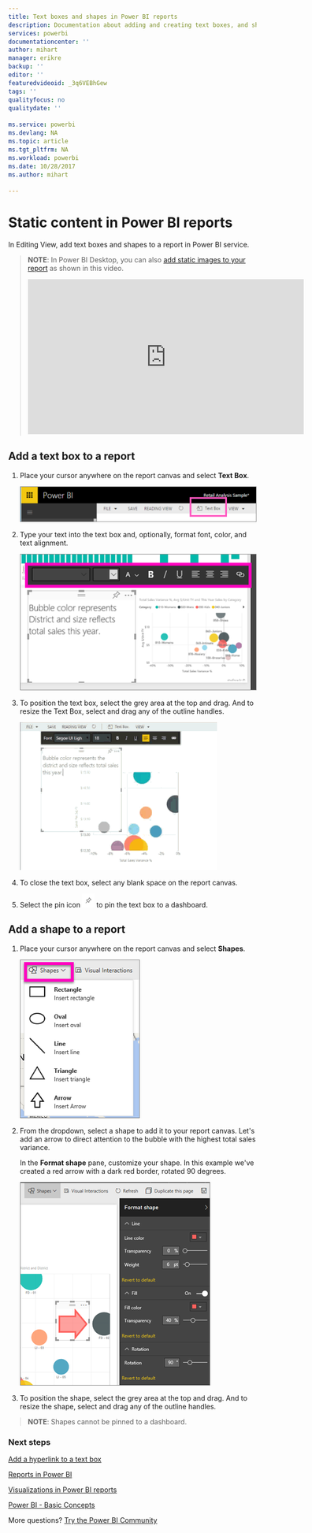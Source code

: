 ```yaml
---
title: Text boxes and shapes in Power BI reports
description: Documentation about adding and creating text boxes, and shapes in a report using Microsoft Power BI service.
services: powerbi
documentationcenter: ''
author: mihart
manager: erikre
backup: ''
editor: ''
featuredvideoid: _3q6VEBhGew
tags: ''
qualityfocus: no
qualitydate: ''

ms.service: powerbi
ms.devlang: NA
ms.topic: article
ms.tgt_pltfrm: NA
ms.workload: powerbi
ms.date: 10/28/2017
ms.author: mihart

---
```

# Static content in Power BI reports
In Editing View, add text boxes and shapes to a report in Power BI service. 

> **NOTE**: In Power BI Desktop, you can also [add static images to your report](guided-learning/visualizations.yml#step-11) as shown in this video.
> 
> <iframe width="560" height="315" src="https://www.youtube.com/embed/_3q6VEBhGew" frameborder="0" allowfullscreen></iframe>
> 
> 

## Add a text box to a report
1. Place your cursor anywhere on the report canvas and select **Text Box**.
   
   ![](media/power-bi-reports-add-text-and-shapes/pbi_textbox.png)
2. Type your text into the text box and, optionally, format font, color, and text alignment. 
   
   ![](media/power-bi-reports-add-text-and-shapes/pbi_textbox2new.png)
3. To position the text box, select the grey area at the top and drag. And to resize the Text Box, select and drag any of the outline handles. 
   
   ![](media/power-bi-reports-add-text-and-shapes/textboxsmaller.gif)
4. To close the text box, select any blank space on the report canvas.
5. Select the pin icon  ![](media/power-bi-reports-add-text-and-shapes/pbi_pintile.png) to pin the text box to a dashboard. 

## Add a shape to a report
1. Place your cursor anywhere on the report canvas and select **Shapes**.
   
   ![](media/power-bi-reports-add-text-and-shapes/power-bi-shapes.png)
2. From the dropdown, select a shape to add it to your report canvas. Let's add an arrow to direct attention to the bubble with the highest total sales variance. 
   
   In the **Format shape** pane, customize your shape. In this example we've created a red arrow with a dark red border, rotated 90 degrees.
   
   ![](media/power-bi-reports-add-text-and-shapes/power-bi-arrrow.png)
3. To position the shape, select the grey area at the top and drag. And to resize the shape, select and drag any of the outline handles. 

> **NOTE**: Shapes cannot be pinned to a dashboard. 
> 
> 

### Next steps
[Add a hyperlink to a text box](powerbi-service-add-a-hyperlink-to-a-text-box.md)

[Reports in Power BI](powerbi-service-reports.md)

[Visualizations in Power BI reports](power-bi-report-visualizations.md)

[Power BI - Basic Concepts](powerbi-service-basic-concepts.md)

More questions? [Try the Power BI Community](http://community.powerbi.com/)


